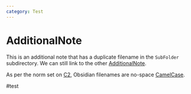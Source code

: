 ```yaml
---
category: Test
---
```


# AdditionalNote

This is an additional note that has a duplicate filename in the `SubFolder` subdirectory. We can still link to the other [AdditionalNote](obsidian/TestPages/AdditionalNote.md). 

As per the norm set on  [C2](https://wiki.c2.com/), Obsidian filenames are no-space [CamelCase](https://wiki.c2.com/?CamelCase).

#test